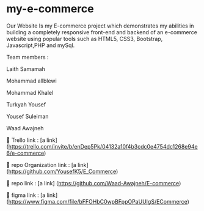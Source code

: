 # my-e-commerce
Our Website Is my E-commerce project which demonstrates my abilities in building a completely responsive front-end and backend of an e-commerce website using popular tools such as HTML5, CSS3, Bootstrap, Javascript,PHP and mySql.


Team members :

Laith Samamah

Mohammad allblewi

Mohammad Khalel

Turkyah Yousef

Yousef Suleiman

Waad Awajneh

🔗 Trello link : [a link] (https://trello.com/invite/b/enDep5Pk/04132a10f4b3cdc0e4754dc1268e94e6/e-commerce)


🔗 repo Organization link : [a link] (https://github.com/YousefK5/E_Commerce)


🔗 repo link : [a link] (https://github.com/Waad-Awajneh/E-commerce)


🔗 figma link : [a link] (https://www.figma.com/file/bFFOHbC0wpBFppOPaUUIgS/ECommerce)

